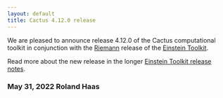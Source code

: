 ```yaml
---
layout: default
title: Cactus 4.12.0 release
---
```

We are pleased to announce release 4.12.0 of the Cactus computational toolkit
in conjunction with the [Riemann](https://en.wikipedia.org/wiki/Bernhard_Riemann)
release of the
[Einstein Toolkit](https://einsteintoolkit.org).

Read more about the new release in the longer
[Einstein Toolkit release notes](https://einsteintoolkit.org/about/releases/ET_2021_11_announcement.html).

### May 31, 2022 Roland Haas
